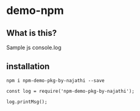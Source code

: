 # demo-npm 

## What is this?

Sample js console.log

## installation

`npm i npm-demo-pkg-by-najathi --save`

```
const log = require('npm-demo-pkg-by-najathi');

log.printMsg();
```
